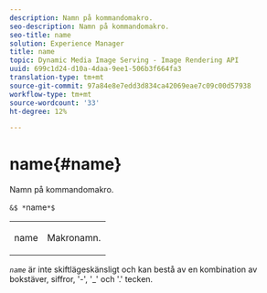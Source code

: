```yaml
---
description: Namn på kommandomakro.
seo-description: Namn på kommandomakro.
seo-title: name
solution: Experience Manager
title: name
topic: Dynamic Media Image Serving - Image Rendering API
uuid: 699c1d24-d10a-4daa-9ee1-506b3f664fa3
translation-type: tm+mt
source-git-commit: 97a84e8e7edd3d834ca42069eae7c09c00d57938
workflow-type: tm+mt
source-wordcount: '33'
ht-degree: 12%

---
```



# name{#name}

Namn på kommandomakro.

`&$ *`name`*$`

<table id="simpletable_A07C4682275F461BA1F3B7752CE3FAE1"> 
 <tr class="strow"> 
  <td class="stentry"> <p><span class="codeph"> <span class="varname"> name</span></span> </p> </td> 
  <td class="stentry"> <p>Makronamn. </p></td> 
 </tr> 
</table>

*`name`* är inte skiftlägeskänsligt och kan bestå av en kombination av bokstäver, siffror, &#39;-&#39;, &#39;_&#39; och &#39;.&#39; tecken.
